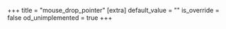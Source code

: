 +++
title = "mouse_drop_pointer"
[extra]
default_value = ""
is_override = false
od_unimplemented = true
+++